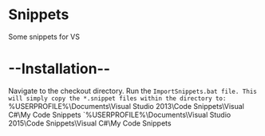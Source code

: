 # Snippets
Some snippets for VS

# --Installation--

Navigate to the checkout directory.
Run the `ImportSnippets.bat file. This will simply copy the *.snippet files within the directory to:
`%USERPROFILE%\Documents\Visual Studio 2013\Code Snippets\Visual C#\My Code Snippets
`%USERPROFILE%\Documents\Visual Studio 2015\Code Snippets\Visual C#\My Code Snippets
